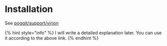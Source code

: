# Installation

See [poggit/support/virion](https://github.com/poggit/support/blob/master/virion.md#compiling-a-virion-with-poggit)

{% hint style="info" %}
I will write a detailed explanation later. You can use it according to the above link.
{% endhint %}

